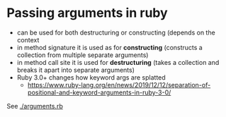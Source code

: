 # Passing arguments in ruby

- can be used for both destructuring or constructing (depends on the context
- in method signature it is used as for **constructing** (constructs a
  collection from multiple separate arguments)
- in method call site it is used for **destructuring** (takes a collection and
  breaks it apart into separate arguments)
- Ruby 3.0+ changes how keyword args are splatted
    - https://www.ruby-lang.org/en/news/2019/12/12/separation-of-positional-and-keyword-arguments-in-ruby-3-0/

See [./arguments.rb](./arguments.rb)
